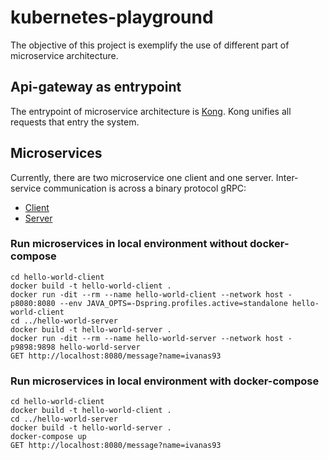 # kubernetes-playground

The objective of this project is exemplify the use of different part of microservice architecture.

## Api-gateway as entrypoint

The entrypoint of microservice architecture is [Kong](https://github.com/Kong/kubernetes-ingress-controller). Kong
unifies all requests that entry the system.

## Microservices

Currently, there are two microservice one client and one server. Inter-service communication is across a binary protocol
gRPC:

- [Client](hello-world-client/README.md)
- [Server](hello-world-server/README.md)

### Run microservices in local environment without docker-compose

```shell
cd hello-world-client
docker build -t hello-world-client .
docker run -dit --rm --name hello-world-client --network host -p8080:8080 --env JAVA_OPTS=-Dspring.profiles.active=standalone hello-world-client
cd ../hello-world-server
docker build -t hello-world-server .
docker run -dit --rm --name hello-world-server --network host -p9898:9898 hello-world-server
GET http://localhost:8080/message?name=ivanas93
```

### Run microservices in local environment with docker-compose

```shell
cd hello-world-client
docker build -t hello-world-client .
cd ../hello-world-server
docker build -t hello-world-server .
docker-compose up
GET http://localhost:8080/message?name=ivanas93
```